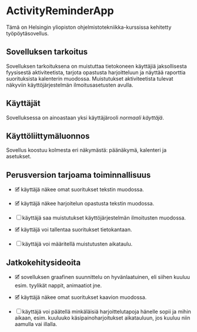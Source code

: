 # ActivityReminderApp

Tämä on Helsingin yliopiston ohjelmistotekniikka-kurssissa kehitetty työpöytäsovellus.

## Sovelluksen tarkoitus

Sovelluksen tarkoituksena on muistuttaa tietokoneen käyttäjiä jaksollisesta fyysisestä aktiviteetista, tarjota opastusta harjoitteluun ja näyttää raporttia suorituksista kalenterin muodossa. Muistutukset aktiviteetista tulevat näkyviin käyttöjärjestelmän ilmoitusasetusten avulla.

## Käyttäjät

Sovelluksessa on ainoastaan yksi käyttäjärooli *normaali käyttäjä*.

## Käyttöliittymäluonnos

Sovellus koostuu kolmesta eri näkymästä: päänäkymä, kalenteri ja asetukset.

## Perusversion tarjoama toiminnallisuus

- 🗹 käyttäjä näkee omat suoritukset tekstin muodossa. 

- 🗹 käyttäjä näkee harjoitelun opastusta tekstin muodossa.  

- ☐ käyttäjä saa muistutukset käyttöjärjestelmän ilmoitusten muodossa.

- 🗹 käyttäjä voi tallentaa suoritukset tietokantaan.

- ☐ käyttäjä voi määritellä muistutusten aikataulu.


## Jatkokehitysideoita

- 🗹 sovelluksen graafinen suunnittelu on hyvänlaatuinen, eli siihen kuuluu esim. tyylikät nappit, animaatiot jne.

- 🗹 käyttäjä näkee omat suoritukset kaavion muodossa.

- ☐ käyttäjä voi päätellä minkäläisiä harjoittelutapoja hänelle sopii ja mihin aikaan, esim. kuuluuko käsipainoharjoitukset aikatauluun, jos kuuluu niin aamulla vai illalla. 
